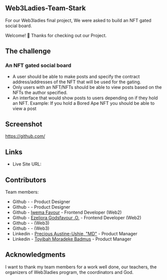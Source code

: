 ## Web3Ladies-Team-Stark
For our Web3ladies final project, We were asked to build an NFT gated social board.

Welcome! 👋
Thanks for checking out our Project.

## The challenge
### An NFT gated social board
* A user should be able to make posts and specify the contract address/addresses of the NFT that will be used for the gating.
* Only users with an NFT/NFTs should be able to view posts based on the NFTs the author specified. 
* An interface that would show posts to users depending on if they hold an NFT. Example: If you hold a Bored Ape NFT you should be able to view a post

## Screenshot
https://github.com/

## Links
* Live Site URL: 

## Contributors
Team members:

* Github - [](https://github.com/) - Product Designer
* Github - [](https://github.com/) - Product Designer
* Github - [Iwema Favour](https://github.com/Riode-iwema) - Frontend Developer (Web2)
* Github - [Ezeliora Godsfavour .O.](https://github.com/favy-codez) - Frontend Developer (Web2)
* Github - [](https://github.com/) - (Web3)
* Github - [](https://github.com/) - (Web3)
* Linkedin - [Precious Austine-Ushie, "MD"](https://www.linkedin.com/in/precious-austine-ushie-m-d-131b24217/) - Product Manager
* Linkedin - [Toyibah Moradeke Badmus](https://www.linkedin.com/in/toyibah-badmus-027429228/) - Product Manager
## Acknowledgments
I want to thank my team members for a work well done, our teachers, the organizers of Web3ladies program, the coordinators and God.
